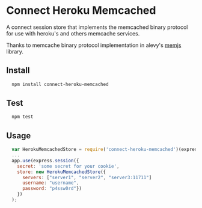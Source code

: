 # Connect Heroku Memcached

A connect session store that implements the memcached binary protocol for use with heroku's and others memcache services.

Thanks to memcache binary protocol implementation in alevy's [memjs](https://github.com/alevy/memjs) library.

## Install

~~~sh
  npm install connect-heroku-memcached
~~~

## Test

~~~sh
  npm test
~~~

## Usage

~~~javascript
  var HerokuMemcachedStore = require('connect-heroku-memcached')(express)
  ...
  app.use(express.session({
    secret: 'some secret for your cookie',
    store: new HerokuMemcachedStore({
      servers: ["server1", "server2", "server3:11711"]
      username: "username",
      password: "p4ssw0rd"})
    })
  );
~~~

